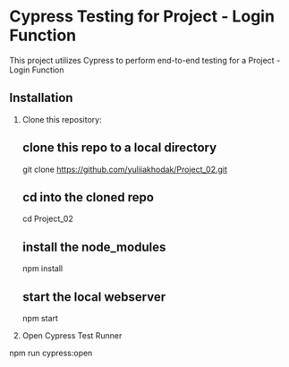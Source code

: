 # Cypress Testing for Project - Login Function

This project utilizes Cypress to perform end-to-end testing for a Project - Login Function

## Installation

1. Clone this repository:

   ## clone this repo to a local directory
   git clone https://github.com/yuliiakhodak/Project_02.git
    ## cd into the cloned repo
   cd Project_02
   ## install the node_modules
   npm install
   ## start the local webserver
   npm start


2. Open Cypress Test Runner

npm run cypress:open



